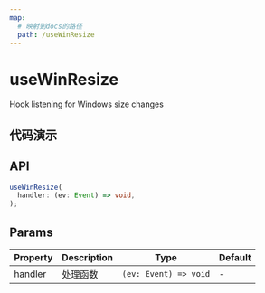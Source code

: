 ```yaml
---
map:
  # 映射到docs的路径
  path: /useWinResize
---
```


# useWinResize

Hook listening for Windows size changes

## 代码演示

<demo src="useWinResize/demo.vue"
  language="vue"
  title="Basic usage"
  desc="Listen for the windows dimensions"> </demo>

## API

```typescript
useWinResize(
  handler: (ev: Event) => void,
);
```

## Params

| Property | Description | Type                  | Default |
| -------- | ----------- | --------------------- | ------- |
| handler  | 处理函数    | `(ev: Event) => void` | -       |

